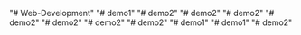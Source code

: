 "# Web-Development" 
"# demo1" 
"# demo2" 
"# demo2" 
"# demo2" 
"# demo2" 
"# demo2" 
"# demo2" 
"# demo2" 
"# demo1" 
"# demo1" 
"# demo2" 
